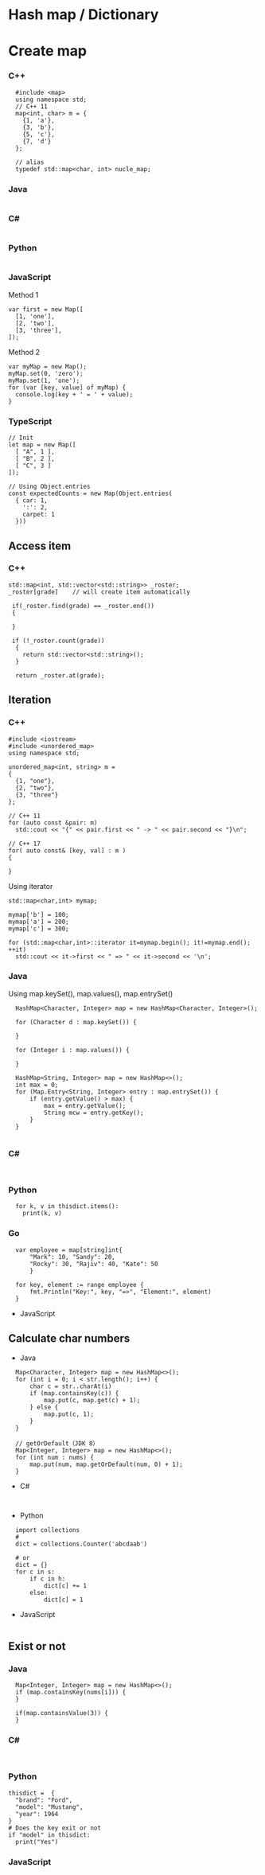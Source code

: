 # Hash map / Dictionary
# Create map
### C++
```
  #include <map>
  using namespace std;
  // C++ 11
  map<int, char> m = {
    {1, 'a'}, 
    {3, 'b'}, 
    {5, 'c'}, 
    {7, 'd'}
  };

  // alias
  typedef std::map<char, int> nucle_map;
```
### Java
```

```


### C#
```  

```
### Python
```

```
### JavaScript
Method 1
```
var first = new Map([
  [1, 'one'],
  [2, 'two'],
  [3, 'three'],
]);
```

Method 2
```
var myMap = new Map();
myMap.set(0, 'zero');
myMap.set(1, 'one');
for (var [key, value] of myMap) {
  console.log(key + ' = ' + value);
}
```
### TypeScript
```
// Init
let map = new Map([
  [ "A", 1 ],
  [ "B", 2 ],
  [ "C", 3 ]
]);

// Using Object.entries
const expectedCounts = new Map(Object.entries(
  { car: 1, 
    ':': 2, 
    carpet: 1
  }))   
```
## Access item
### C++
```
std::map<int, std::vector<std::string>> _roster;
_roster[grade]    // will create item automatically
```
```
 if(_roster.find(grade) == _roster.end())
 {

 }

 if (!_roster.count(grade))
  {
    return std::vector<std::string>();
  }

  return _roster.at(grade);
```
## Iteration
### C++
```
#include <iostream>
#include <unordered_map>
using namespace std;

unordered_map<int, string> m =
{
  {1, "one"},
  {2, "two"},
  {3, "three"}
};

// C++ 11
for (auto const &pair: m)
  std::cout << "{" << pair.first << " -> " << pair.second << "}\n";

// C++ 17
for( auto const& [key, val] : m )
{

}
```
Using iterator
```
std::map<char,int> mymap;

mymap['b'] = 100;
mymap['a'] = 200;
mymap['c'] = 300;

for (std::map<char,int>::iterator it=mymap.begin(); it!=mymap.end(); ++it)
  std::cout << it->first << " => " << it->second << '\n';
```
### Java
Using map.keySet(), map.values(), map.entrySet()

```
  HashMap<Character, Integer> map = new HashMap<Character, Integer>();
  
  for (Character d : map.keySet()) {

  }

  for (Integer i : map.values()) {

  }

  HashMap<String, Integer> map = new HashMap<>();
  int max = 0;
  for (Map.Entry<String, Integer> entry : map.entrySet()) {
      if (entry.getValue() > max) {
          max = entry.getValue();
          String mcw = entry.getKey();
      }
  }
  
```
### C#
```
  
```

### Python
```
  for k, v in thisdict.items():
    print(k, v)
```
### Go
```
  var employee = map[string]int{
      "Mark": 10, "Sandy": 20,
      "Rocky": 30, "Rajiv": 40, "Kate": 50
      }

  for key, element := range employee {
      fmt.Println("Key:", key, "=>", "Element:", element)
  }
```

- JavaScript

## Calculate char numbers
- Java
```
  Map<Character, Integer> map = new HashMap<>();
  for (int i = 0; i < str.length(); i++) {
      char c = str..charAt(i)
      if (map.containsKey(c)) {
          map.put(c, map.get(c) + 1);
      } else {
          map.put(c, 1);
      }
  }

  // getOrDefault（JDK 8）
  Map<Integer, Integer> map = new HashMap<>();
  for (int num : nums) {
      map.put(num, map.getOrDefault(num, 0) + 1);
  }
```
- C#
```
  
```

- Python
```
  import collections
  # 
  dict = collections.Counter('abcdaab')

  # or
  dict = {}
  for c in s:
      if c in h:
          dict[c] += 1
      else:
          dict[c] = 1
```

- JavaScript
```
```


## Exist or not
### Java
```
  Map<Integer, Integer> map = new HashMap<>();
  if (map.containsKey(nums[i])) {
  }

  if(map.containsValue(3)) {
  }
```
### C#
```
  
```

### Python
```
thisdict =	{
  "brand": "Ford",
  "model": "Mustang",
  "year": 1964
}
# Does the key exit or not
if "model" in thisdict:
  print("Yes")
```
### JavaScript



